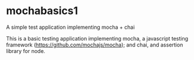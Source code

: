 # mochabasics1
A simple test application implementing mocha + chai

This is a basic testing application implementing mocha, a javascript testing framework (https://github.com/mochajs/mocha); and chai, and assertion library for node.
